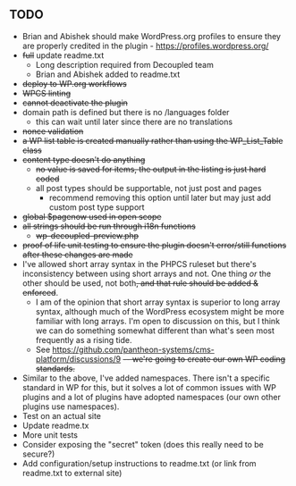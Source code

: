 ## TODO
* Brian and Abishek should make WordPress.org profiles to ensure they are properly credited in the plugin - https://profiles.wordpress.org/
* ~~full~~ update readme.txt
	* Long description required from Decoupled team
	* Brian and Abishek added to readme.txt
* ~~deploy to WP.org workflows~~
* ~~WPCS linting~~
* ~~cannot deactivate the plugin~~
* domain path is defined but there is no /languages folder
	* this can wait until later since there are no translations
* ~~nonce validation~~
* ~~a WP list table is created manually rather than using the WP_List_Table class~~
* ~~content type doesn't do anything~~
	* ~~no value is saved for items, the output in the listing is just hard coded~~
	* all post types should be supportable, not just post and pages
		* recommend removing this option until later but may just add custom post type support
* ~~global $pagenow used in open scope~~
* ~~all strings should be run through i18n functions~~
	* ~~wp-decoupled-preview.php~~
* ~~proof of life unit testing to ensure the plugin doesn't error/still functions after these changes are made~~
* I've allowed short array syntax in the PHPCS ruleset but there's inconsistency between using short arrays and not. One thing _or_ the other should be used, not both~~, and that rule should be added & enforced~~.
	* I am of the opinion that short array syntax is superior to long array syntax, although much of the WordPress ecosystem might be more familiar with long arrays. I'm open to discussion on this, but I think we can do something somewhat different than what's seen most frequently as a rising tide.
	* See https://github.com/pantheon-systems/cms-platform/discussions/9 ~~-- we're going to create our own WP coding standards.~~
* Similar to the above, I've added namespaces. There isn't a specific standard in WP for this, but it solves a lot of common issues with WP plugins and a lot of plugins have adopted namespaces (our own other plugins use namespaces). 
* Test on an actual site
* Update readme.tx
* More unit tests
* Consider exposing the "secret" token (does this really need to be secure?)
* Add configuration/setup instructions to readme.txt (or link from readme.txt to external site)